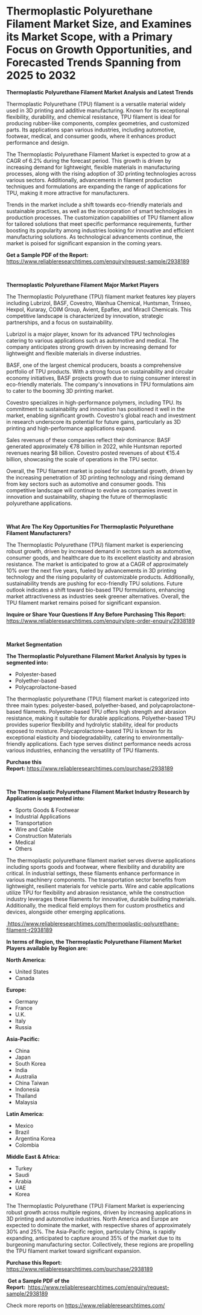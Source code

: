 <p><h1>Thermoplastic Polyurethane Filament Market Size, and Examines its Market Scope, with a Primary Focus on Growth Opportunities, and Forecasted Trends Spanning from 2025 to 2032</h1></p><p><strong>Thermoplastic Polyurethane Filament Market Analysis and Latest Trends</strong></p>
<p><p>Thermoplastic Polyurethane (TPU) filament is a versatile material widely used in 3D printing and additive manufacturing. Known for its exceptional flexibility, durability, and chemical resistance, TPU filament is ideal for producing rubber-like components, complex geometries, and customized parts. Its applications span various industries, including automotive, footwear, medical, and consumer goods, where it enhances product performance and design.</p><p>The Thermoplastic Polyurethane Filament Market is expected to grow at a CAGR of 6.2% during the forecast period. This growth is driven by increasing demand for lightweight, flexible materials in manufacturing processes, along with the rising adoption of 3D printing technologies across various sectors. Additionally, advancements in filament production techniques and formulations are expanding the range of applications for TPU, making it more attractive for manufacturers.</p><p>Trends in the market include a shift towards eco-friendly materials and sustainable practices, as well as the incorporation of smart technologies in production processes. The customization capabilities of TPU filament allow for tailored solutions that meet specific performance requirements, further boosting its popularity among industries looking for innovative and efficient manufacturing solutions. As technological advancements continue, the market is poised for significant expansion in the coming years.</p></p>
<p><strong>Get a Sample PDF of the Report:&nbsp;</strong> <a href="https://www.reliableresearchtimes.com/enquiry/request-sample/2938189?utm_campaign=2230&utm_medium=2&utm_source=Github&utm_content=ia&utm_term=15032025&utm_id=thermoplastic-polyurethane-filament">https://www.reliableresearchtimes.com/enquiry/request-sample/2938189</a></p>
<p>&nbsp;</p>
<p><strong>Thermoplastic Polyurethane Filament Major Market Players</strong></p>
<p><p>The Thermoplastic Polyurethane (TPU) filament market features key players including Lubrizol, BASF, Covestro, Wanhua Chemical, Huntsman, Trinseo, Hexpol, Kuraray, COIM Group, Avient, Epaflex, and Miracll Chemicals. This competitive landscape is characterized by innovation, strategic partnerships, and a focus on sustainability.</p><p>Lubrizol is a major player, known for its advanced TPU technologies catering to various applications such as automotive and medical. The company anticipates strong growth driven by increasing demand for lightweight and flexible materials in diverse industries.</p><p>BASF, one of the largest chemical producers, boasts a comprehensive portfolio of TPU products. With a strong focus on sustainability and circular economy initiatives, BASF projects growth due to rising consumer interest in eco-friendly materials. The company's innovations in TPU formulations aim to cater to the booming 3D printing market.</p><p>Covestro specializes in high-performance polymers, including TPU. Its commitment to sustainability and innovation has positioned it well in the market, enabling significant growth. Covestro's global reach and investment in research underscore its potential for future gains, particularly as 3D printing and high-performance applications expand.</p><p>Sales revenues of these companies reflect their dominance: BASF generated approximately €78 billion in 2022, while Huntsman reported revenues nearing $8 billion. Covestro posted revenues of about €15.4 billion, showcasing the scale of operations in the TPU sector.</p><p>Overall, the TPU filament market is poised for substantial growth, driven by the increasing penetration of 3D printing technology and rising demand from key sectors such as automotive and consumer goods. This competitive landscape will continue to evolve as companies invest in innovation and sustainability, shaping the future of thermoplastic polyurethane applications.</p></p>
<p>&nbsp;</p>
<p><strong>What Are The Key Opportunities For Thermoplastic Polyurethane Filament Manufacturers?</strong></p>
<p><p>The Thermoplastic Polyurethane (TPU) filament market is experiencing robust growth, driven by increased demand in sectors such as automotive, consumer goods, and healthcare due to its excellent elasticity and abrasion resistance. The market is anticipated to grow at a CAGR of approximately 10% over the next five years, fueled by advancements in 3D printing technology and the rising popularity of customizable products. Additionally, sustainability trends are pushing for eco-friendly TPU solutions. Future outlook indicates a shift toward bio-based TPU formulations, enhancing market attractiveness as industries seek greener alternatives. Overall, the TPU filament market remains poised for significant expansion.</p></p>
<p><strong>Inquire or Share Your Questions If Any Before Purchasing This Report:</strong> <a href="https://www.reliableresearchtimes.com/enquiry/pre-order-enquiry/2938189?utm_campaign=2230&utm_medium=2&utm_source=Github&utm_content=ia&utm_term=15032025&utm_id=thermoplastic-polyurethane-filament">https://www.reliableresearchtimes.com/enquiry/pre-order-enquiry/2938189</a></p>
<p>&nbsp;</p>
<p><strong>Market Segmentation</strong></p>
<p><strong>The Thermoplastic Polyurethane Filament Market Analysis by types is segmented into:</strong></p>
<p><ul><li>Polyester-based</li><li>Polyether-based</li><li>Polycaprolactone-based</li></ul></p>
<p><p>The thermoplastic polyurethane (TPU) filament market is categorized into three main types: polyester-based, polyether-based, and polycaprolactone-based filaments. Polyester-based TPU offers high strength and abrasion resistance, making it suitable for durable applications. Polyether-based TPU provides superior flexibility and hydrolytic stability, ideal for products exposed to moisture. Polycaprolactone-based TPU is known for its exceptional elasticity and biodegradability, catering to environmentally-friendly applications. Each type serves distinct performance needs across various industries, enhancing the versatility of TPU filaments.</p></p>
<p><strong>Purchase this Report:&nbsp;</strong><a href="https://www.reliableresearchtimes.com/purchase/2938189?utm_campaign=2230&utm_medium=2&utm_source=Github&utm_content=ia&utm_term=15032025&utm_id=thermoplastic-polyurethane-filament">https://www.reliableresearchtimes.com/purchase/2938189</a></p>
<p>&nbsp;</p>
<p><strong>The Thermoplastic Polyurethane Filament Market Industry Research by Application is segmented into:</strong></p>
<p><ul><li>Sports Goods & Footwear</li><li>Industrial Applications</li><li>Transportation</li><li>Wire and Cable</li><li>Construction Materials</li><li>Medical</li><li>Others</li></ul></p>
<p><p>The thermoplastic polyurethane filament market serves diverse applications including sports goods and footwear, where flexibility and durability are critical. In industrial settings, these filaments enhance performance in various machinery components. The transportation sector benefits from lightweight, resilient materials for vehicle parts. Wire and cable applications utilize TPU for flexibility and abrasion resistance, while the construction industry leverages these filaments for innovative, durable building materials. Additionally, the medical field employs them for custom prosthetics and devices, alongside other emerging applications.</p></p>
<p><a href="https://www.reliableresearchtimes.com/thermoplastic-polyurethane-filament-r2938189?utm_campaign=2230&utm_medium=2&utm_source=Github&utm_content=ia&utm_term=15032025&utm_id=thermoplastic-polyurethane-filament">&nbsp;https://www.reliableresearchtimes.com/thermoplastic-polyurethane-filament-r2938189</a></p>
<p><strong>In terms of Region, the Thermoplastic Polyurethane Filament Market Players available by Region are:</strong></p>
<p>
    <p> <strong> North America: </strong>
        <ul>
            <li>United States</li>
            <li>Canada</li>
        </ul>
        </p> 
    <p> <strong> Europe: </strong>
        <ul>
            <li>Germany</li>
            <li>France</li>
            <li>U.K.</li>
            <li>Italy</li>
            <li>Russia</li>
        </ul>
        </p> 
    <p> <strong> Asia-Pacific: </strong>
        <ul>
            <li>China</li>
            <li>Japan</li>
            <li>South Korea</li>
            <li>India</li>
            <li>Australia</li>
            <li>China Taiwan</li>
            <li>Indonesia</li>
            <li>Thailand</li>
            <li>Malaysia</li>
        </ul>
        </p> 
    <p> <strong> Latin America: </strong>
        <ul>
            <li>Mexico</li>
            <li>Brazil</li>
            <li>Argentina Korea</li>
            <li>Colombia</li>
        </ul>
        </p> 
    <p> <strong> Middle East & Africa: </strong>
        <ul>
            <li>Turkey</li>
            <li>Saudi</li>
            <li>Arabia</li>
            <li>UAE</li>
            <li>Korea</li>
        </ul>
    </p>
    </p>
<p><p>The Thermoplastic Polyurethane (TPU) Filament Market is experiencing robust growth across multiple regions, driven by increasing applications in 3D printing and automotive industries. North America and Europe are expected to dominate the market, with respective shares of approximately 30% and 25%. The Asia-Pacific region, particularly China, is rapidly expanding, anticipated to capture around 35% of the market due to its burgeoning manufacturing sector. Collectively, these regions are propelling the TPU filament market toward significant expansion.</p></p>
<p><strong>Purchase this Report: </strong><a href="https://www.reliableresearchtimes.com/purchase/2938189?utm_campaign=2230&utm_medium=2&utm_source=Github&utm_content=ia&utm_term=15032025&utm_id=thermoplastic-polyurethane-filament">https://www.reliableresearchtimes.com/purchase/2938189</a></p>
<p>&nbsp;<strong>Get a Sample PDF of the Report:&nbsp;&nbsp;</strong><a href="https://www.reliableresearchtimes.com/enquiry/request-sample/2938189?utm_campaign=2230&utm_medium=2&utm_source=Github&utm_content=ia&utm_term=15032025&utm_id=thermoplastic-polyurethane-filament">https://www.reliableresearchtimes.com/enquiry/request-sample/2938189</a></p>
<p><strong></strong></p>
<p>Check more reports on <a href="https://www.reliableresearchtimes.com/?utm_campaign=2230&utm_medium=2&utm_source=Github&utm_content=ia&utm_term=15032025&utm_id=thermoplastic-polyurethane-filament">https://www.reliableresearchtimes.com/</a></p>